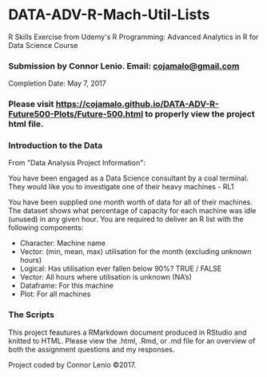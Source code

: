 # DATA-ADV-R-Mach-Util-Lists
R Skills Exercise from Udemy's R Programming: Advanced Analytics in R for Data Science Course

### Submission by Connor Lenio. Email: cojamalo@gmail.com
Completion Date: May 7, 2017

### Please visit https://cojamalo.github.io/DATA-ADV-R-Future500-Plots/Future-500.html to properly view the project html file.


### Introduction to the Data
From "Data Analysis Project Information":

You have been engaged as a Data Science consultant by a coal terminal. They would
like you to investigate one of their heavy machines - RL1

You have been supplied one month worth of data for all of their machines. The
dataset shows what percentage of capacity for each machine was idle (unused) in any
given hour. You are required to deliver an R list with the following components:

* Character: Machine name
* Vector: (min, mean, max) utilisation for the month (excluding unknown hours)
* Logical: Has utilisation ever fallen below 90%? TRUE / FALSE
* Vector: All hours where utilisation is unknown (NA’s)
* Dataframe: For this machine
* Plot: For all machines


### The Scripts
This project feautures a RMarkdown document produced in RStudio and knitted to HTML. Please view the .html, .Rmd, or .md file for an overview of both the assignment questions and my responses.

Project coded by Connor Lenio ©2017. 
